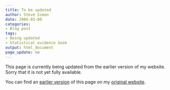 ```yaml
---
title: To be updated
author: Steve Simon
date: 2006-03-08
categories:
- Blog post
tags:
- Being updated
- Statistical evidence book
output: html_document
page_update: no
---
```


This page is currently being updated from the earlier version of my website. Sorry that it is not yet fully available.

<!---More--->


You can find an [earlier version][sim1] of this page on my [original website][sim2].

[sim1]: http://www.pmean.com/08/Update060308.html
[sim2]: http://www.pmean.com/original_site.html
